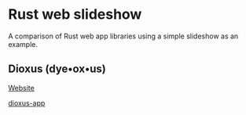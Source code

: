 # Rust web slideshow

A comparison of Rust web app libraries using a simple slideshow as an example.

## Dioxus (dye•ox•us)

[Website](https://dioxuslabs.com/)

[dioxus-app](https://github.com/patrick-dedication/rust-web-slideshow/tree/main/dioxus-app)
